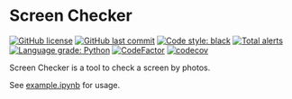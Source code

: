 # Screen Checker

[![GitHub license](https://img.shields.io/github/license/ccxxxi/screen-checker)](LICENSE)
[![GitHub last commit](https://img.shields.io/github/last-commit/ccxxxi/screen-checker)](<(https://github.com/CCXXXI/screen-checker/commits)>)
[![Code style: black](https://img.shields.io/badge/code%20style-black-000000.svg)](https://github.com/psf/black)
[![Total alerts](https://img.shields.io/lgtm/alerts/g/CCXXXI/screen-checker.svg?logo=lgtm&logoWidth=18)](https://lgtm.com/projects/g/CCXXXI/screen-checker/alerts/)
[![Language grade: Python](https://img.shields.io/lgtm/grade/python/g/CCXXXI/screen-checker.svg?logo=lgtm&logoWidth=18)](https://lgtm.com/projects/g/CCXXXI/screen-checker/context:python)
[![CodeFactor](https://www.codefactor.io/repository/github/ccxxxi/screen-checker/badge)](https://www.codefactor.io/repository/github/ccxxxi/screen-checker)
[![codecov](https://codecov.io/gh/CCXXXI/screen-checker/branch/main/graph/badge.svg?token=7yynvFgJSD)](https://codecov.io/gh/CCXXXI/screen-checker)

Screen Checker is a tool to check a screen by photos.

See [example.ipynb](example.ipynb) for usage.
